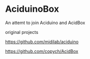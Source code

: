 # AciduinoBox
An attemt to join Aciduino and AcidBox

original projects

https://github.com/midilab/aciduino

https://github.com/copych/AcidBox
